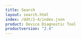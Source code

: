 ```yaml
---
title: Search
layout: search.html
index: /ddt/2-4/index.json
product: Device Diagnostic Tool
productversion: "2.4"
---
```

